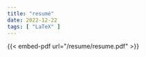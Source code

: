 ```yaml
---
title: "resumé"
date: 2022-12-22
tags: [ "LaTeX" ]
---
```

{{< embed-pdf url="/resume/resume.pdf" >}}
